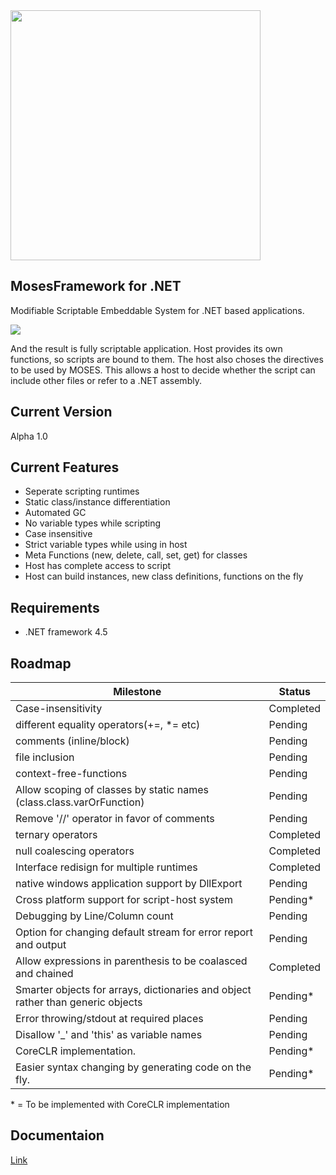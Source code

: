 <img src="http://i.imgur.com/p3XrMwh.png" width=400>

MosesFramework for .NET
--------------------
Modifiable Scriptable Embeddable System for .NET based applications.

<img src = "http://i.imgur.com/5hiH4P1.png">

And the result is fully scriptable application. Host provides its own functions, so scripts are bound to them. The host also choses the directives to be used by MOSES. This allows a host to decide whether the script can include other files or refer to a .NET assembly.

Current Version
--------------------
Alpha 1.0


Current Features
------------------
* Seperate scripting runtimes
* Static class/instance differentiation
* Automated GC
* No variable types while scripting
* Case insensitive
* Strict variable types while using in host
* Meta Functions (new, delete, call, set, get) for classes
* Host has complete access to script
* Host can build instances, new class definitions, functions on the fly


Requirements
-------------------
* .NET framework 4.5

Roadmap
--------------

|Milestone|Status|
|---------|------|
|Case-insensitivity|Completed
|different equality operators(+=, *= etc)|Pending
|comments (inline/block)|Pending
|file inclusion|Pending
|context-free-functions|Pending
|Allow scoping of classes by static names (class.class.varOrFunction)|Pending
|Remove '//' operator in favor of comments|Pending
|ternary operators|Completed
|null coalescing operators|Completed
|Interface redisign for multiple runtimes|Completed
|native windows application support by DllExport|Pending
|Cross platform support for script-host system|Pending\*
|Debugging by Line/Column count|Pending
|Option for changing default stream for error report and output|Pending
|Allow expressions in parenthesis to be coalasced and chained|Completed
|Smarter objects for arrays, dictionaries and object rather than generic objects|Pending\*
|Error throwing/stdout at required places|Pending
|Disallow '_' and 'this' as variable names|Pending
|CoreCLR implementation.|Pending*
|Easier syntax changing by generating code on the fly.|Pending\*
\* = To be implemented with CoreCLR implementation

Documentaion
--------------
[Link](Documentation.md.md)
